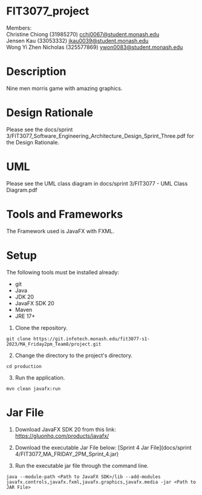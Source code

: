 # FIT3077_project

Members:  
Christine Chiong (31985270) cchi0067@student.monash.edu  
Jensen Kau (33053332) jkau0039@student.monash.edu  
Wong Yi Zhen Nicholas (325577869) ywon0083@student.monash.edu  

# Description
Nine men morris game with amazing graphics.

# Design Rationale
Please see the docs/sprint 3/FIT3077_Software_Engineering_Architecture_Design_Sprint_Three.pdf  for the Design Rationale.

# UML
Please see the UML class diagram in docs/sprint 3/FIT3077 - UML Class Diagram.pdf 

# Tools and Frameworks
The Framework used is JavaFX with FXML.

# Setup
The following tools must be installed already:
- git
- Java
- JDK 20
- JavaFX SDK 20
- Maven
- JRE 17+

1. Clone the repository.
```
git clone https://git.infotech.monash.edu/fit3077-s1-2023/MA_Friday2pm_Team8/project.git
```

2. Change the directory to the project's directory.
```
cd production
```

3. Run the application.
```
mvn clean javafx:run
```

# Jar File
1. Download JavaFX SDK 20 from this link: https://gluonhq.com/products/javafx/

2. Download the executable Jar File below:
[Sprint 4 Jar File](docs/sprint 4/FIT3077_MA_FRIDAY_2PM_Sprint_4.jar)

3. Run the executable jar file through the command line.
```
java --module-path <Path to JavaFX SDK>/lib --add-modules javafx.controls,javafx.fxml,javafx.graphics,javafx.media -jar <Path to JAR File>
```

